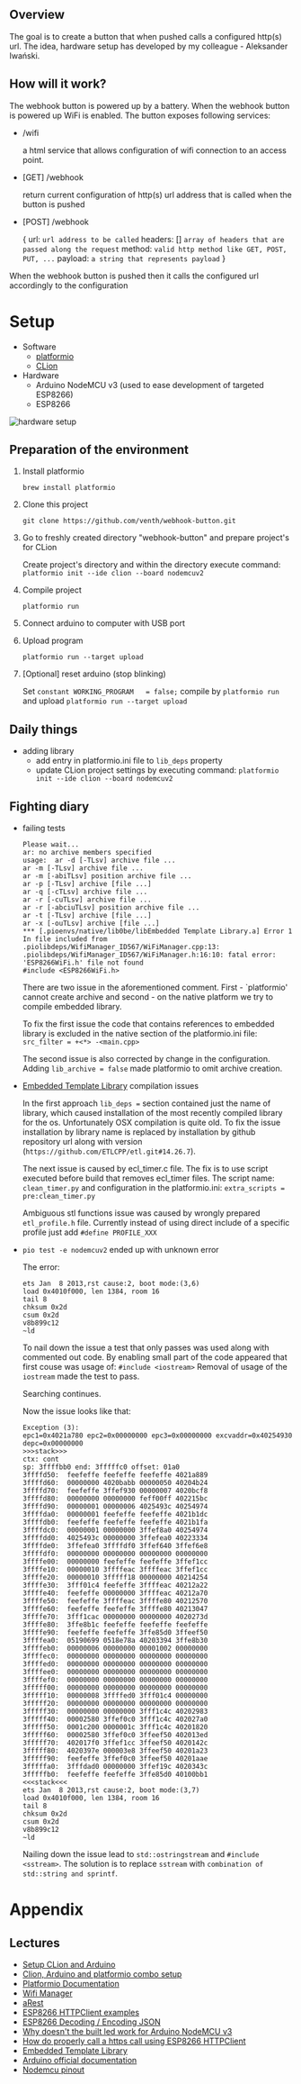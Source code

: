 ## Overview
The goal is to create a button that when pushed calls a configured http(s) url.
The idea, hardware setup has developed by my colleague - Aleksander Iwański. 

## How will it work?

The webhook button is powered up by a battery. When the webhook button is powered up WiFi is enabled. 
The button exposes following services:
- /wifi
   
   a html service that allows configuration of wifi connection to an access point.
- [GET] /webhook

    return current configuration of http(s) url address that is called when the button is pushed
    
- [POST] /webhook

    {
        url: `url address to be called`
        headers: [] `array of headers that are passed along the request`
        method: `valid http method like GET, POST, PUT, ...`
        payload: `a string that represents payload`
    } 

When the webhook button is pushed then it calls the configured url accordingly to the configuration

# Setup

* Software
    * [platformio](https://platformio.org)
    * [CLion](https://www.jetbrains.com/clion/)
* Hardware
    * Arduino NodeMCU v3 (used to ease development of targeted ESP8266)
    * ESP8266
    
![hardware setup](hardware_setup.jpg)
   
## Preparation of the environment

1. Install platformio
   
    `brew install platformio`
    
1. Clone this project
    
    `git clone https://github.com/venth/webhook-button.git` 

1. Go to freshly created directory "webhook-button" and prepare project's for CLion

    Create project's directory and within the directory execute command:
    `platformio init --ide clion --board nodemcuv2` 

1. Compile project

    `platformio run`
    
1. Connect arduino to computer with USB port
1. Upload program

    `platformio run --target upload`
1. [Optional] reset arduino (stop blinking)
    
    Set `constant WORKING_PROGRAM   = false;`
    compile by `platformio run` and upload `platformio run --target upload`

## Daily things

* adding library
    * add entry in platformio.ini file to `lib_deps` property
    * update CLion project settings by executing command: `platformio init --ide clion --board nodemcuv2`
    
## Fighting diary

* failing tests

    ```
    Please wait...
    ar: no archive members specified
    usage:  ar -d [-TLsv] archive file ...
    ar -m [-TLsv] archive file ...
    ar -m [-abiTLsv] position archive file ...
    ar -p [-TLsv] archive [file ...]
    ar -q [-cTLsv] archive file ...
    ar -r [-cuTLsv] archive file ...
    ar -r [-abciuTLsv] position archive file ...
    ar -t [-TLsv] archive [file ...]
    ar -x [-ouTLsv] archive [file ...]
    *** [.pioenvs/native/lib0be/libEmbedded Template Library.a] Error 1
    In file included from .piolibdeps/WifiManager_ID567/WiFiManager.cpp:13:
    .piolibdeps/WifiManager_ID567/WiFiManager.h:16:10: fatal error: 'ESP8266WiFi.h' file not found
    #include <ESP8266WiFi.h>
    ```
    
    There are two issue in the aforementioned comment. First - `platformio' cannot create archive and 
    second - on the native platform we try to compile embedded library.
    
    To fix the first issue the code that contains references to embedded library is excluded in the native section of the platformio.ini file:
    `src_filter = +<*> -<main.cpp>` 
    
    The second issue is also corrected by change in the configuration. Adding `lib_archive = false` made platformio to omit
    archive creation.
    
* [Embedded Template Library](https://www.etlcpp.com) compilation issues
    
    In the first approach `lib_deps =` section contained just the name of library, which caused installation of the most
    recently compiled library for the os. Unfortunately OSX compilation is quite old. To fix the issue installation
    by library name is replaced by installation by github repository url along with version (`https://github.com/ETLCPP/etl.git#14.26.7`).
    
    The next issue is caused by ecl_timer.c file. The fix is to use script executed before build that removes ecl_timer
    files. The script name: `clean_timer.py` and configuration in the platformio.ini: `extra_scripts = pre:clean_timer.py`
    
    Ambiguous stl functions issue was caused by wrongly prepared `etl_profile.h` file. Currently instead of using direct include of
    a specific profile just add `#define PROFILE_XXX`

* `pio test -e nodemcuv2` ended up with unknown error

    The error: 
    ```
    ets Jan  8 2013,rst cause:2, boot mode:(3,6)
    load 0x4010f000, len 1384, room 16
    tail 8
    chksum 0x2d
    csum 0x2d
    v8b899c12
    ~ld
    ```
    
    To nail down the issue a test that only passes was used along with commented out code.
    By enabling small part of the code appeared that first couse was usage of: `#include <iostream>` 
    Removal of usage of the `iostream` made the test to pass.
    
    Searching continues.
    
    Now the issue looks like that:
    
    ```
    Exception (3):
    epc1=0x4021a780 epc2=0x00000000 epc3=0x00000000 excvaddr=0x40254930 depc=0x00000000
    >>>stack>>>
    ctx: cont
    sp: 3ffffbb0 end: 3fffffc0 offset: 01a0
    3ffffd50:  feefeffe feefeffe feefeffe 4021a889
    3ffffd60:  00000000 4020babb 00000050 40204b24
    3ffffd70:  feefeffe 3ffef930 00000007 4020bcf8
    3ffffd80:  00000000 00000000 feff00ff 402215bc
    3ffffd90:  00000001 00000006 4025493c 40254974
    3ffffda0:  00000001 feefeffe feefeffe 4021b1dc
    3ffffdb0:  feefeffe feefeffe feefeffe 4021b1fa
    3ffffdc0:  00000001 00000000 3ffef8a0 40254974
    3ffffdd0:  4025493c 00000000 3ffefea0 40223334
    3ffffde0:  3ffefea0 3ffffdf0 3ffef640 3ffef6e8
    3ffffdf0:  00000000 00000000 00000000 00000000
    3ffffe00:  00000000 feefeffe feefeffe 3ffef1cc
    3ffffe10:  00000010 3ffffeac 3ffffeac 3ffef1cc
    3ffffe20:  00000010 3fffff18 00000000 40214254
    3ffffe30:  3fff01c4 feefeffe 3ffffeac 40212a22
    3ffffe40:  feefeffe 00000000 3ffffeac 40212a70
    3ffffe50:  feefeffe 3ffffeac 3ffffe80 40212570
    3ffffe60:  feefeffe feefeffe 3ffffe80 40213047
    3ffffe70:  3fff1cac 00000000 00000000 4020273d
    3ffffe80:  3ffe8b1c feefeffe feefeffe feefeffe
    3ffffe90:  feefeffe feefeffe 3ffe85d0 3ffeef50
    3ffffea0:  05190699 0518e78a 40203394 3ffe8b30
    3ffffeb0:  00000006 00000000 00001002 00000000
    3ffffec0:  00000000 00000000 00000000 00000000
    3ffffed0:  00000000 00000000 00000000 00000000
    3ffffee0:  00000000 00000000 00000000 00000000
    3ffffef0:  00000000 00000000 00000000 00000000
    3fffff00:  00000000 00000000 00000000 00000000
    3fffff10:  00000008 3ffffed0 3fff01c4 00000000
    3fffff20:  00000000 00000000 00000000 00000000
    3fffff30:  00000000 00000000 3fff1c4c 40202983
    3fffff40:  00002580 3ffef0c0 3fff1c4c 402027a0
    3fffff50:  0001c200 0000001c 3fff1c4c 40201820
    3fffff60:  00002580 3ffef0c0 3ffeef50 402013ed
    3fffff70:  402017f0 3ffef1cc 3ffeef50 4020142c
    3fffff80:  4020397e 000003e8 3ffeef50 40201a23
    3fffff90:  feefeffe 3ffef0c0 3ffeef50 40201aae
    3fffffa0:  3fffdad0 00000000 3ffef19c 4020343c
    3fffffb0:  feefeffe feefeffe 3ffe85d0 40100bb1
    <<<stack<<<
    ets Jan  8 2013,rst cause:2, boot mode:(3,7)
    load 0x4010f000, len 1384, room 16
    tail 8
    chksum 0x2d
    csum 0x2d
    v8b899c12
    ~ld
    ```
    
    Nailing down the issue lead to `std::ostringstream` and `#include <sstream>`. The solution is
    to replace `sstream` with `combination of std::string and sprintf`.

# Appendix
## Lectures
* [Setup CLion and Arduino](https://www.instructables.com/id/Setup-JetBrains-Clion-for-Arduino-Development/)
* [Clion, Arduino and platformio combo setup](https://stuetzpunkt.wordpress.com/2017/06/26/a-first-program-with-esp8266esp-01-clion-and-platformio/)
* [Platformio Documentation](http://docs.platformio.org/en/stable/index.html)
* [Wifi Manager](https://github.com/tzapu/WiFiManager/wiki/API-reference)
* [aRest](https://github.com/marcoschwartz/aREST/blob/master/README.md)
* [ESP8266 HTTPClient examples](https://github.com/esp8266/Arduino/blob/master/libraries/ESP8266HTTPClient/examples/BasicHttpsClient/BasicHttpsClient.ino)
* [ESP8266 Decoding / Encoding JSON](https://randomnerdtutorials.com/decoding-and-encoding-json-with-arduino-or-esp8266/)
* [Why doesn't the built led work for Arduino NodeMCU v3](https://arduino.stackexchange.com/questions/38477/does-the-node-mcu-v3-lolin-not-have-a-builtin-led)
* [How do properly call a https call using ESP8266 HTTPClient](https://medium.com/@dfa_31434/doing-ssl-requests-on-esp8266-correctly-c1f60ad46f5e)
* [Embedded Template Library](https://www.etlcpp.com)
* [Arduino official documentation](https://www.arduino.cc/reference/en/language/functions/digital-io/digitalread/)
* [Nodemcu pinout](https://circuits4you.com/2017/12/31/nodemcu-pinout/)
